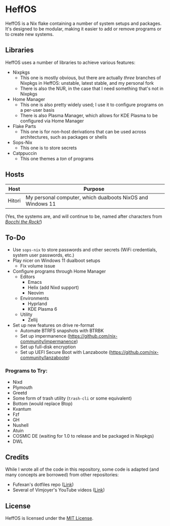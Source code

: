 # HeffOS
HeffOS is a Nix flake containing a number of system setups and packages.
It's designed to be modular, making it easier to add or remove programs or to create new systems.

## Libraries
HeffOS uses a number of libraries to achieve various features:
- Nixpkgs
  - This one is mostly obvious, but there are actually *three* branches of Nixpkgs in HeffOS: unstable, latest stable, and my personal fork
  - There is also the NUR, in the case that I need something that's not in Nixpkgs
- Home Manager
  - This one is also pretty widely used; I use it to configure programs on a per-user basis
  - There is also Plasma Manager, which allows for KDE Plasma to be configured via Home Manager
- Flake Parts
  - This one is for non-host derivations that can be used across architectures, such as packages or shells
- Sops-Nix
  - This one is to store secrets
- Catppuccin
  - This one themes a *ton* of programs

## Hosts
| Host | Purpose |
|-|-|
| Hitori | My personal computer, which dualboots NixOS and Windows 11 |

(Yes, the systems are, and will continue to be, named after characters from [*Bocchi the Rock!*](https://en.wikipedia.org/wiki/Bocchi_the_Rock%21))

## To-Do
- Use `sops-nix` to store passwords and other secrets (WiFi credentials, system user passwords, etc.)
- Play nicer on Windows 11 dualboot setups
  - Fix volume issue
- Configure programs through Home Manager
  - Editors
    - Emacs
    - Helix (add Nixd support)
    - Neovim
  - Environments
    - Hyprland
    - KDE Plasma 6
  - Utility
    - Zellij
- Set up new features on drive re-format
  - Automate BTRFS snapshots with BTRBK
  - Set up impermanence (https://github.com/nix-community/impermanence)
  - Set up full-disk encryption
  - Set up UEFI Secure Boot with Lanzaboote (https://github.com/nix-community/lanzaboote)

### Programs to Try:
- Nixd
- Plymouth
- Greetd
- Some form of trash utility (`trash-cli` or some equivalent)
- Bottom (would replace Btop)
- Kvantum
- Fzf
- GH
- Nushell
- Atuin
- COSMIC DE (waiting for 1.0 to release and be packaged in Nixpkgs)
- DWL

## Credits
While I wrote all of the code in this repository, some code is adapted (and many concepts are borrowed) from other repositories:
- Fufexan's dotfiles repo ([Link](https://github.com/fufexan/dotfiles))
- Several of Vimjoyer's YouTube videos ([Link](https://www.youtube.com/channel/UC_zBdZ0_H_jn41FDRG7q4Tw))

## License
HeffOS is licensed under the [MIT License](./LICENSE).
